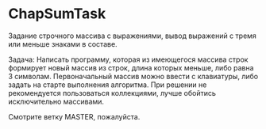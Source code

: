 # ChapSumTask
Задание строчного массива с выражениями, вывод выражений с тремя или меньше знаками в составе.

Задача: 
Написать программу, которая из имеющегося массива строк формирует новый массив из строк, длина которых меньше, либо равна 3 символам. 
Первоначальный массив можно ввести с клавиатуры, либо задать на старте выполнения алгоритма. 
При решении не рекомендуется пользоваться коллекциями, лучше обойтись исключительно массивами.

Смотрите ветку MASTER, пожалуйста. 
